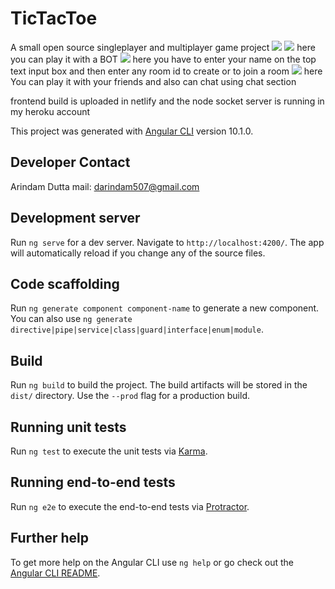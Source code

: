 # TicTacToe

A small open source singleplayer and multiplayer game project
![](src/assests/images/land_page.png)
![](src/assests/images/single_player.png)
here you can play it with a BOT
![](src/assests/images/multi_player.png)
here you have to enter your name on the top text input box
and then enter any room id to create or to join a room
![](src/assests/images/chats_nd_multi.png)
here You can play it with your friends and also can chat using chat section

frontend build is uploaded in netlify and the node socket server is running in my heroku account

This project was generated with [Angular CLI](https://github.com/angular/angular-cli) version 10.1.0.

## Developer Contact
Arindam Dutta
mail: darindam507@gmail.com
## Development server

Run `ng serve` for a dev server. Navigate to `http://localhost:4200/`. The app will automatically reload if you change any of the source files.

## Code scaffolding

Run `ng generate component component-name` to generate a new component. You can also use `ng generate directive|pipe|service|class|guard|interface|enum|module`.

## Build

Run `ng build` to build the project. The build artifacts will be stored in the `dist/` directory. Use the `--prod` flag for a production build.

## Running unit tests

Run `ng test` to execute the unit tests via [Karma](https://karma-runner.github.io).

## Running end-to-end tests

Run `ng e2e` to execute the end-to-end tests via [Protractor](http://www.protractortest.org/).

## Further help

To get more help on the Angular CLI use `ng help` or go check out the [Angular CLI README](https://github.com/angular/angular-cli/blob/master/README.md).
